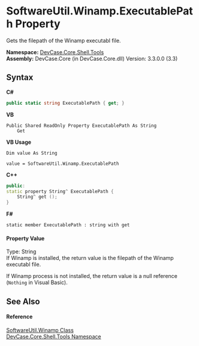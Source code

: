 # SoftwareUtil.Winamp.ExecutablePath Property 
 

Gets the filepath of the Winamp executabl file.

**Namespace:**&nbsp;<a href="N_DevCase_Core_Shell_Tools">DevCase.Core.Shell.Tools</a><br />**Assembly:**&nbsp;DevCase.Core (in DevCase.Core.dll) Version: 3.3.0.0 (3.3)

## Syntax

**C#**<br />
``` C#
public static string ExecutablePath { get; }
```

**VB**<br />
``` VB
Public Shared ReadOnly Property ExecutablePath As String
	Get
```

**VB Usage**<br />
``` VB Usage
Dim value As String

value = SoftwareUtil.Winamp.ExecutablePath

```

**C++**<br />
``` C++
public:
static property String^ ExecutablePath {
	String^ get ();
}
```

**F#**<br />
``` F#
static member ExecutablePath : string with get

```


#### Property Value
Type: String<br />If Winamp is installed, the return value is the filepath of the Winamp executabl file. 

 If Winamp process is not installed, the return value is a null reference (`Nothing` in Visual Basic).

## See Also


#### Reference
<a href="T_DevCase_Core_Shell_Tools_SoftwareUtil_Winamp">SoftwareUtil.Winamp Class</a><br /><a href="N_DevCase_Core_Shell_Tools">DevCase.Core.Shell.Tools Namespace</a><br />